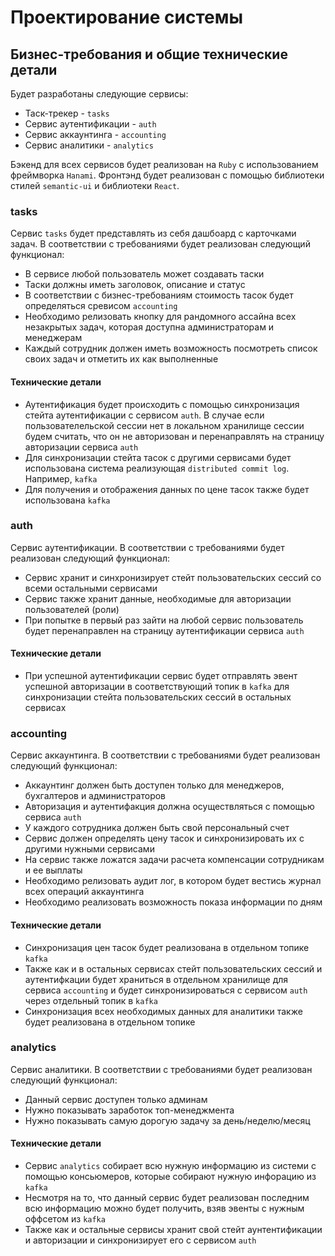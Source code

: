 # Проектирование системы

## Бизнес-требования и общие технические детали

Будет разработаны следующие сервисы:

- Таск-трекер - `tasks` 
- Сервис аутентификации - `auth`
- Сервис аккаунтинга - `accounting`
- Сервис аналитики - `analytics`

Бэкенд для всех сервисов будет реализован на `Ruby` с использованием фреймворка `Hanami`.
Фронтэнд будет реализован с помощью библиотеки стилей `semantic-ui` и библиотеки `React`. 

### tasks

Сервис `tasks` будет представлять из себя дашбоард с карточками задач. В соответствии с требованиями будет реализован
следующий функционал:
- В сервисе любой пользователь может создавать таски
- Таски должны иметь заголовок, описание и статус
- В соответствии с бизнес-требованиям стоимость тасок будет определяться сревисом `accounting`
- Необходимо релизовать кнопку для рандомного ассайна всех незакрытых задач, которая доступна администраторам и менеджерам
- Каждый сотрудник должен иметь возможность посмотреть список своих задач и отметить их как выполненные

#### Технические детали

- Аутентификация будет происходить с помощью синхронизация стейта аутентификации с сервисом `auth`. В случае если
пользователельской сессии нет в локальном хранилище сессии будем считать, что он не авторизован и перенаправлять на
страницу авторизации сервиса `auth`
- Для синхронизации стейта тасок с другими сервисами будет использована система реализующая `distributed commit log`.
Например, `kafka`
- Для получения и отображения данных по цене тасок также будет использована `kafka`

### auth

Сервис аутентификации. В соответствии с требованиями будет реализован следующий функционал:
- Сервис хранит и синхронизирует стейт пользовательских сессий со всеми остальными сервисами
- Сервис также хранит данные, необходимые для авторизации пользователей (роли)
- При попытке в первый раз зайти на любой сервис пользователь будет перенаправлен на страницу аутентификации
сервиса `auth`

#### Технические детали

- При успешной аутентификации сервис будет отправлять эвент успешной авторизации в соответствующий топик в `kafka`
для синхронизации стейта пользовательских сессий в остальных сервисах

### accounting

Сервис аккаунтинга. В соответствии с требованиями будет реализован следующий функционал:
- Аккаунтинг должен быть доступен только для менеджеров, бухгалтеров и администраторов
- Авторизация и аутентифакция должна осуществляться с помощью сервиса `auth`
- У каждого сотрудника должен быть свой персональный счет
- Сервис должен определять цену тасок и синхронизировать их с другими нужными сервисами
- На сервис также ложатся задачи расчета компенсации сотрудникам и ее выплаты
- Необходимо релизовать аудит лог, в котором будет вестись журнал всех операций аккаунтинга
- Необходимо реализовать возможность показа информации по дням

#### Технические детали

- Синхронизация цен тасок будет реализована в отдельном топике `kafka`
- Также как и в остальных сервисах стейт пользовательских сессий и аутентифкации будет храниться в отдельном
хранилище для сервиса `accounting` и будет синхронизироваться с сервисом `auth` через отдельный топик в `kafka`
- Синхронизация всех необходимых данных для аналитики также будет реализована в отдельном топике

### analytics

Сервис аналитики. В соответствии с требованиями будет реализован следующий функционал:
- Данный сервис доступен только админам
- Нужно показывать заработок топ-менеджмента
- Нужно показывать самую дорогую задачу за день/неделю/месяц

#### Технические детали

- Сервис `analytics` собирает всю нужную информацию из системи с помощью консьюмеров, которые собирают нужную
инфорацию из `kafka`
- Несмотря на то, что данный сервис будет реализован последним всю информацию можно будет получить, взяв
эвенты с нужным оффсетом из `kafka`
- Также как и остальные сервисы хранит свой стейт аунтентификации и авторизации и синхронизирует его с сервисом
`auth`
